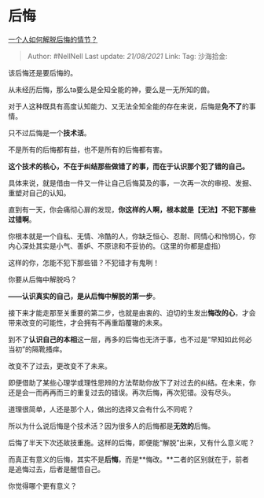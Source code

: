 # 后悔
[一个人如何解脱后悔的情节？](https://www.zhihu.com/question/32293035/answer/1597993842)

> Author: #NellNell
> Last update: *21/08/2021*
> Link:
> Tag:
> 沙海拾金:

该后悔还是要后悔的。

从未经历后悔，那么ta要么是全知全能的神，要么是一无所知的兽。

对于人这种既具有高度认知能力、又无法全知全能的存在来说，后悔是**免不了**的事情。

只不过后悔是一个**技术活**。

不是所有的后悔都有益，也不是所有的后悔都有害。

**这个技术的核心，不在于纠结那些做错了的事，而在于认识那个犯了错的自己。**

具体来说，就是借由一件又一件让自己后悔莫及的事，一次再一次的审视、发掘、重塑对自己的认知。

直到有一天，你会痛彻心扉的发现，**你这样的人啊，根本就是【无法】不犯下那些过错啊**。

你根本就是一个自私、无情、冷酷的人，你缺乏恒心、忍耐、同情心和怜悯心，你内心深处其实是小气、善妒、不原谅和不妥协的。（这里的你都是虚指）

这样的你，怎能不犯下那些错？不犯错才有鬼咧！

你要从后悔中解脱吗？

**——认识真实的自己，是从后悔中解脱的第一步**。

接下来才能走那至关重要的第二步，也就是由衷的、迫切的生发出**悔改的心**，才会带来改变的可能性，才会拥有不再重蹈覆辙的未来。

到不了**认识自己的本相**这一层，再多的后悔也无济于事，也不过是“早知如此何必当初”的隔靴搔痒。

改变不了过去，更改变不了未来。

即便借助了某些心理学或理性思辨的方法帮助你放下了对过去的纠结。在未来，你还是会一而再再而三的重复过去的错误。再次后悔，再次犯错。没有尽头。

道理很简单，人还是那个人，做出的选择又会有什么不同呢？

所以为什么说后悔是个技术活？因为很多人的后悔都是**无效的**后悔。

后悔了半天下次还故技重施。这样的后悔，即便能“解脱”出来，又有什么意义呢？

而真正有意义的后悔，其实不是**后悔**，而是**悔改。**二者的区别就在于，前者是追悔过去，后者是醒悟自己。

你觉得哪个更有意义？
